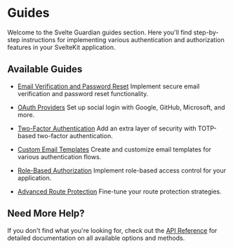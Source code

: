 # Guides

Welcome to the Svelte Guardian guides section. Here you'll find step-by-step instructions for implementing various authentication and authorization features in your SvelteKit application.

## Available Guides

- [Email Verification and Password Reset](./email-verification-password-reset.md)
  Implement secure email verification and password reset functionality.

- [OAuth Providers](./oauth-providers.md)
  Set up social login with Google, GitHub, Microsoft, and more.

- [Two-Factor Authentication](./two-factor-auth.md)
  Add an extra layer of security with TOTP-based two-factor authentication.

- [Custom Email Templates](./email-templates.md)
  Create and customize email templates for various authentication flows.

- [Role-Based Authorization](./role-based-authorization.md)
  Implement role-based access control for your application.

- [Advanced Route Protection](./advanced-route-protection.md)
  Fine-tune your route protection strategies.

## Need More Help?

If you don't find what you're looking for, check out the [API Reference](/api-reference/index.md) for detailed documentation on all available options and methods.